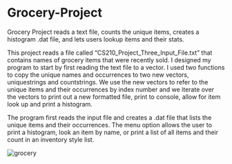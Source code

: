 # Grocery-Project
Grocery Project reads a text file, counts the unique items, creates a histogram .dat file, and lets users lookup items and their stats.

This project reads a file called “CS210_Project_Three_Input_File.txt” that contains names of grocery items that were recently sold. I designed my program to start by first reading the text file to a vector.  I used two functions to copy the unique names and occurrences to two new vectors, uniquestrings and countstrings. We use the new vectors to refer to the unique items and their occurrences by index number and we iterate over the vectors to print out a new formatted file, print to console, allow for item look up and print a histogram.

The program first reads the input file and creates a .dat file that lists the unique items and their occurrences. The menu option allows the user to print a histogram, look an item by name, or print a list of all items and their count in an inventory style list.  

![grocery](https://user-images.githubusercontent.com/110789514/210664798-6c1d22e9-ea7a-49ba-a267-c4e79da916b9.png)
